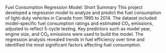 Fuel Consumption Regression Model: Short Summary
This project developed a regression model to analyze and predict the fuel consumption of light-duty vehicles in Canada from 1995 to 2014. The dataset included model-specific fuel consumption ratings and estimated CO₂ emissions, adjusted to reflect 5-cycle testing. Key predictors such as model year, engine size, and CO₂ emissions were used to build the model. The regression analysis revealed trends in fuel efficiency over time and identified the most significant factors affecting fuel consumption. 
